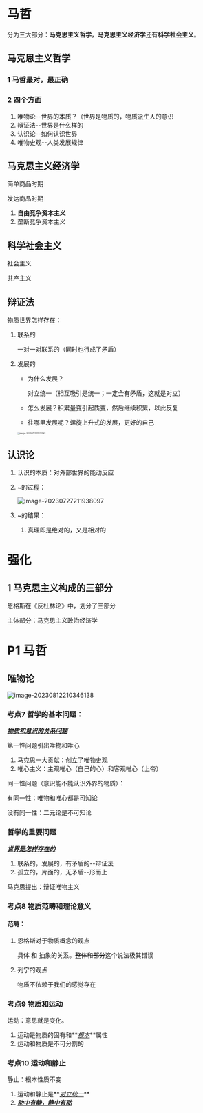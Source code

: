 # 马哲

分为三大部分：**马克思主义哲学**，**马克思主义经济学**还有**科学社会主义**。

## 马克思主义哲学

### 1 马哲最对，最正确

### 2 四个方面

1. 唯物论--世界的本质？（世界是物质的，物质派生人的意识
2. 辩证法--世界是什么样的
3. 认识论--如何认识世界
4. 唯物史观--人类发展规律

## 马克思主义经济学

简单商品时期

发达商品时期

1. **自由竞争资本主义**
2. 垄断竞争资本主义

## 科学社会主义

社会主义

共产主义



## 辩证法

物质世界怎样存在：

1. 联系的

   一对一对联系的（同时也行成了矛盾）

2. 发展的  

   - 为什么发展？

     对立统一（相互吸引是统一；一定会有矛盾，这就是对立）

   - 怎么发展？积累量变引起质变，然后继续积累，以此反复

   -  往哪里发展呢？螺旋上升式的发展，更好的自己

     <img src="https://taufik.oss-cn-beijing.aliyuncs.com/img/image-20230727211210742.png" alt="image-20230727211210742" style="zoom:33%;" />

## 认识论 

1. 认识的本质：对外部世界的能动反应

2. ~的过程：

   ![image-20230727211938097](https://taufik.oss-cn-beijing.aliyuncs.com/img/image-20230727211938097.png)

3. ~的结果：

   1. 真理即是绝对的，又是相对的



# 强化

## 1 马克思主义构成的三部分

恩格斯在《反杜林论》中，划分了三部分

主体部分：马克思主义政治经济学



# P1 马哲

## 唯物论

![image-20230812210346138](https://taufik.oss-cn-beijing.aliyuncs.com/img/image-20230812210346138.png)

### 考点7 哲学的基本问题：

**<u>*物质和意识的关系问题*</u>**

第一性问题引出唯物和唯心

1. 马克思一大贡献：创立了唯物史观 
2. 唯心主义：主观唯心（自己的心）和客观唯心（上帝）

同一性问题（意识能不能认识外界的物质）：

有同一性：唯物和唯心都是可知论

没有同一性：二元论是不可知论

### 哲学的重要问题

**<u>*世界是怎样存在的*</u>**

1. 联系的，发展的，有矛盾的--辩证法
2. 孤立的，片面的，无矛盾--形而上

马克思提出：辩证唯物主义



### 考点8 物质范畴和理论意义

####  范畴：

1. 恩格斯对于物质概念的观点

   具体 和 抽象的关系。~~整体和部分~~这个说法极其错误

2. 列宁的观点

   物质不依赖于我们的感觉存在



### 考点9 物质和运动

运动：意思就是变化。

1. 运动是物质的固有和**<u>*根本*</u>**属性
2. 运动和物质是不可分割的



### 考点10 运动和静止

静止：根本性质不变

1. 运动和静止是**<u>*对立统一*</u>**
2. **<u>*动中有静，静中有动*</u>**